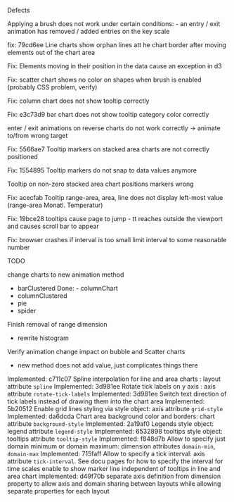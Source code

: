 Defects

Applying a brush does not work under certain conditions:
    - an entry / exit animation has removed / added entries on the key scale

fix: 79cd6ee Line charts show orphan lines att he chart border after moving elements out of the chart area

Fix: Elements moving in their position in the data cause an exception in d3

Fix: scatter chart shows no color on shapes when brush is enabled (probably CSS problem, verify)

Fix: column chart does not show tooltip correctly

Fix: e3c73d9 bar chart does not show tooltip category color correctly

enter / exit animations on reverse charts do not work correctly
    -> animate to/from wrong target

Fix: 5566ae7 Tooltip markers on stacked area charts are not correctly positioned

Fix: 1554895 Tooltip markers do not snap to data values anymore

Tooltip on non-zero stacked area chart positions markers wrong

Fix: acecfab Tooltip range-area, area, line does not display left-most value (range-area Monatl. Temperatur)

Fix: 19bce28 tooltips cause page to jump - tt reaches outside the viewport and causes scroll bar to appear

Fix: browser crashes if interval is too small limit interval to some reasonable number

TODO

change charts to new animation method

- barClustered
Done:  - columnChart
- columnClustered
- pie
- spider

Finish removal of range dimension
- rewrite histogram 

Verify animation change impact on bubble and Scatter charts
- new method does not add value, just complicates things there

Implemented: c711c07 Spline interpolation for line and area charts : layout attribute `spline`
Implemented: 3d981ee Rotate tick labels on y axis : axis attribute `rotate-tick-labels`
Implemented: 3d981ee Switch text direction of tick labels instead of drawing them into the chart area
Implemented: 5b20512 Enable grid lines styling via style object: axis attribute `grid-style`
Implemented: da6dcda Chart area background color and borders: chart attribute `background-style`
Implemented: 2a19af0 Legends style object: legend attribute `legend-style`
Implemented: 6532898 tooltips style object: tooltips attribute `tooltip-style`
Implemented: f848d7b Allow to specify just domain minimum or domain maximum: dimension attributes `domain-min`, `domain-max`
Implemented: 715faff Allow to specify a tick interval: axis attribute `tick-interval`. See docu pages for how to specify the interval for time scales
enable to show marker line independent of tooltips in line and area chart
implemented: d49f70b separate axis definition from dimension property to allow axis and domain sharing between layouts while allowing separate properties for each layout
